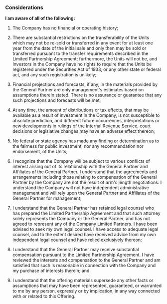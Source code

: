 ### Considerations

**I am aware of all of the following:**

1. The Company has no financial or operating history;

2. There are substantial restrictions on the transferability of the Units which may not be re-sold or transferred in any event for at least one year from the date of the initial sale and only then may be sold or transferred pursuant to the transfer requirements described in the Limited Partnership Agreement; furthermore, the Units will not be, and Investors in the Company have no rights to require that the Units be registered under the Securities Act of 1933, or any other state or federal act, and any such registration is unlikely;

3. Financial projections and forecasts, if any, in the materials provided by the General Partner are only management's estimates based on assumptions therein stated. There is no assurance or guarantee that any such projections and forecasts will be met;

4. At any time, the amount of distributions or tax effects, that may be available as a result of investment in the Company, is not susceptible to absolute prediction, and different future occurrences, interpretations or new developments in rulings of the Internal Revenue Service, court decisions or legislative changes may have an adverse effect thereon;

5. No federal or state agency has made any finding or determination as to the fairness for public investment, nor any recommendation nor endorsement, of the Units;

6. I recognize that the Company will be subject to various conflicts of interest arising out of its relationship with the General Partner and Affiliates of the General Partner. I understand that the agreements and arrangements including those relating to compensation of the General Partner by the Company are not the result of arm's length negotiations. I understand the Company will not have independent administrative management and will rely upon the General Partner and Affiliates of the General Partner for management;

7. I understand that the General Partner has retained legal counsel who has prepared the Limited Partnership Agreement and that such attorney solely represents the Company or the General Partner, and has not agreed to represent any of the Company Limited Partners. I have been advised to seek my own legal counsel. I have access to adequate legal counsel, and to the extent desired have received advice from my own independent legal counsel and have relied exclusively thereon;

8. I understand that the General Partner may receive substantial compensation pursuant to the Limited Partnership Agreement. I have reviewed the interests and compensation to the General Partner and am satisfied that such is reasonable in connection with the Company and my purchase of interests therein; and

9. I understand that the offering materials supersede any other facts or assumptions that may have been represented, guaranteed, or warranted to me by any person, expressly or by implication, in any way connected with or related to this Offering.